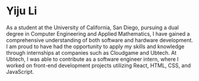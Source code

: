 # Yiju Li


As a student at the University of California, San Diego, pursuing a dual degree in Computer Engineering and Applied Mathematics, I have gained a comprehensive understanding of both software and hardware development. I am proud to have had the opportunity to apply my skills and knowledge through internships at companies such as Cloudgame and Ubtech. At Ubtech, I was able to contribute as a software engineer intern, where I worked on front-end development projects utilizing React, HTML, CSS, and JavaScript.
